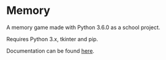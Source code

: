 # Memory
A memory game made with Python 3.6.0 as a school project.

Requires Python 3.x, tkinter and pip.

Documentation can be found [here](https://lewskl.github.io/Memory/).
